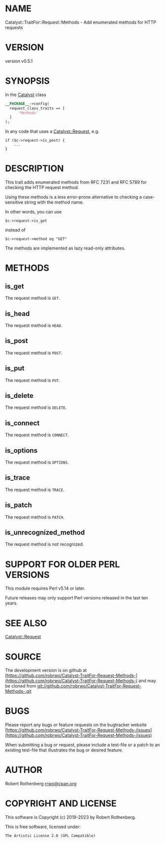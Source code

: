 # NAME

Catalyst::TraitFor::Request::Methods - Add enumerated methods for HTTP requests

# VERSION

version v0.5.1

# SYNOPSIS

In the [Catalyst](https://metacpan.org/pod/Catalyst) class

```perl
__PACKAGE__->config(
  request_class_traits => [
      'Methods'
  ]
);
```

In any code that uses a [Catalyst::Request](https://metacpan.org/pod/Catalyst%3A%3ARequest), e.g.

```
if ($c->request->is_post) {
    ...
}
```

# DESCRIPTION

This trait adds enumerated methods from RFC 7231 and RFC 5789 for
checking the HTTP request method.

Using these methods is a less error-prone alternative to checking a
case-sensitive string with the method name.

In other words, you can use

```
$c->request->is_get
```

instead of

```
$c->request->method eq "GET"
```

The methods are implemented as lazy read-only attributes.

# METHODS

## is\_get

The request method is `GET`.

## is\_head

The request method is `HEAD`.

## is\_post

The request method is `POST`.

## is\_put

The request method is `PUT`.

## is\_delete

The request method is `DELETE`.

## is\_connect

The request method is `CONNECT`.

## is\_options

The request method is `OPTIONS`.

## is\_trace

The request method is `TRACE`.

## is\_patch

The request method is `PATCH`.

## is\_unrecognized\_method

The request method is not recognized.

# SUPPORT FOR OLDER PERL VERSIONS

This module requires Perl v5.14 or later.

Future releases may only support Perl versions released in the last ten years.

# SEE ALSO

[Catalyst::Request](https://metacpan.org/pod/Catalyst%3A%3ARequest)

# SOURCE

The development version is on github at [https://github.com/robrwo/Catalyst-TraitFor-Request-Methods-](https://github.com/robrwo/Catalyst-TraitFor-Request-Methods-)
and may be cloned from [git://github.com/robrwo/Catalyst-TraitFor-Request-Methods-.git](git://github.com/robrwo/Catalyst-TraitFor-Request-Methods-.git)

# BUGS

Please report any bugs or feature requests on the bugtracker website
[https://github.com/robrwo/Catalyst-TraitFor-Request-Methods-/issues](https://github.com/robrwo/Catalyst-TraitFor-Request-Methods-/issues)

When submitting a bug or request, please include a test-file or a
patch to an existing test-file that illustrates the bug or desired
feature.

# AUTHOR

Robert Rothenberg <rrwo@cpan.org>

# COPYRIGHT AND LICENSE

This software is Copyright (c) 2019-2023 by Robert Rothenberg.

This is free software, licensed under:

```
The Artistic License 2.0 (GPL Compatible)
```
